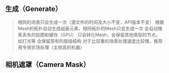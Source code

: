 ## 生成（Generate）
>相同的场景只会生成一次（源文件的时间及大小不变，API版本不变）
>根据Mesh的拓扑自动生成组装元素，相同拓扑的Mesh只会生成一次
>会自动搜索丢失的贴图和缓存（GPU）
>只会转化Mesh，会保留其他类型的节点， 如灯光等
>会保留原有的层级结构
>对于比较重的场景处理速度比较慢，推荐用专用农场处理（主频高的机器）
## 相机遮罩（Camera Mask）